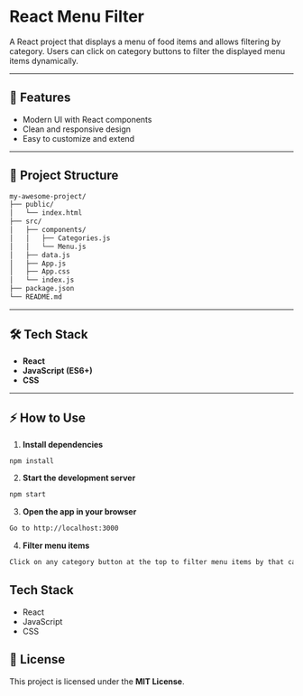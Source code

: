 # React Menu Filter

A React project that displays a menu of food items and allows filtering by category. Users can click on category buttons to filter the displayed menu items dynamically.

---

## 🚀 Features
- Modern UI with React components  
- Clean and responsive design  
- Easy to customize and extend  

---

## 📂 Project Structure

```bash
my-awesome-project/
├── public/
│   └── index.html
├── src/
│   ├── components/
│   │   ├── Categories.js
│   │   └── Menu.js
│   ├── data.js
│   ├── App.js
│   ├── App.css
│   └── index.js
├── package.json
└── README.md
```
---

## 🛠️ Tech Stack
- **React**  
- **JavaScript (ES6+)**  
- **CSS**  

---

## ⚡ How to Use

1. **Install dependencies**
```bash
npm install
```
2.	**Start the development server**
``` bash
npm start
```
3.	**Open the app in your browser**
```bash
Go to http://localhost:3000
```
4.	**Filter menu items**
```bash
Click on any category button at the top to filter menu items by that category. The “All” button shows all items.
```
## Tech Stack

- React
- JavaScript
- CSS

## 📜 License  

This project is licensed under the **MIT License**.
